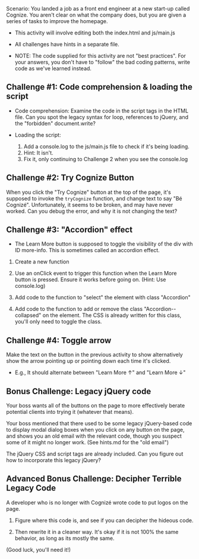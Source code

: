 Scenario: You landed a job as a front end engineer at a new start-up called
Cognize. You aren't clear on what the company does, but you are given a series
of tasks to improve the homepage.

- This activity will involve editing both the index.html and js/main.js

- All challenges have hints in a separate file.

- NOTE: The code supplied for this activity are not "best practices". For your
  answers, you don't have to "follow" the bad coding patterns, write code as
  we've learned instead.


Challenge #1: Code comprehension & loading the script
------------------------------------------------------

- Code comprehension: Examine the code in the script tags in the HTML file. Can
  you spot the legacy syntax for loop, references to jQuery, and the
  "forbidden" document.write?

- Loading the script:
    1. Add a console.log to the js/main.js file to check if it's being loading.
    2. Hint: It isn't.
    3. Fix it, only continuing to Challenge 2 when you see the console.log




Challenge #2: Try Cognize Button
------------------------------------------------------

When you click the "Try Cognize" button at the top of the page, it's supposed
to invoke the `tryCognize` function, and change text to say "Bé Cognizé".
Unfortunately, it seems to be broken, and may have never worked.  Can you debug
the error, and why it is not changing the text?




Challenge #3: "Accordion" effect
------------------------------------------------------

- The Learn More button is supposed to toggle the visibility of the div with ID
  more-info. This is sometimes called an accordion effect.

1. Create a new function

2. Use an onClick event to trigger this function when the Learn More button is
pressed. Ensure it works before going on. (Hint: Use console.log)

3. Add code to the function to "select" the element with class "Accordion"

4. Add code to the function to add or remove the class "Accordion--collapsed"
on the element. The CSS is already written for this class, you'll only need to
toggle the class.



Challenge #4: Toggle arrow
------------------------------------------------------

Make the text on the button in the previous activity to show alternatively show
the arrow pointing up or pointing down each time it's clicked.

- E.g., It should alternate between "Learn More ↑" and "Learn More ↓"



Bonus Challenge: Legacy jQuery code
------------------------------------------------------

Your boss wants all of the buttons on the page to more effectively berate
potential clients into trying it (whatever that means).

Your boss mentioned that there used to be some legacy jQuery-based code to
display modal dialog boxes when you click on any button on the page, and shows
you an old email with the relevant code, though you suspect some of it might no
longer work. (See hints.md for the "old email")

The jQuery CSS and script tags are already included. Can you figure out how to
incorporate this legacy jQuery?



Advanced Bonus Challenge: Decipher Terrible Legacy Code
------------------------------------------------------

A developer who is no longer with Cognizé wrote code to put logos on the page.

1. Figure where this code is, and see if you can decipher the hideous code.

2. Then rewrite it in a cleaner way. It's okay if it is not 100% the same
behavior, as long as its mostly the same.

(Good luck, you'll need it!)


